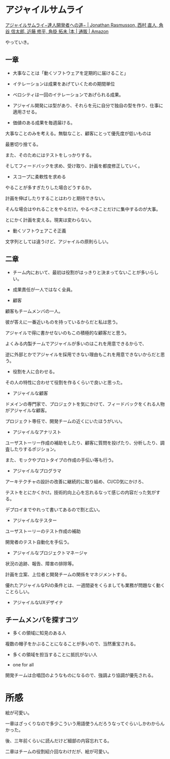# アジャイルサムライ

[アジャイルサムライ−達人開発者への道− | Jonathan Rasmusson, 西村 直人, 角谷 信太郎, 近藤 修平, 角掛 拓未 |本 | 通販 | Amazon](https://www.amazon.co.jp/%E3%82%A2%E3%82%B8%E3%83%A3%E3%82%A4%E3%83%AB%E3%82%B5%E3%83%A0%E3%83%A9%E3%82%A4%E2%88%92%E9%81%94%E4%BA%BA%E9%96%8B%E7%99%BA%E8%80%85%E3%81%B8%E3%81%AE%E9%81%93%E2%88%92-Jonathan-Rasmusson/dp/4274068560)

やっていき。

## 一章

* 大事なことは「動くソフトウェアを定期的に届けること」

* イテレーションは成果をあげていくための期間単位

* ベロシティは一回のイテレーションであげられる成果。

* アジャイル開発には型があり、それらを元に自分で独自の型を作り、仕事に適用させる。

* 価値のある成果を毎週届ける。

大事なことのみを考える。無駄なこと、顧客にとって優先度が低いものは

最悪切り捨てる。

また、そのためにはテストをしっかりする。

そしてフィードバックを求め、受け取り、計画を都度修正していく。


* スコープに柔軟性を求める

やることが多すぎたりした場合どうするか。

計画を伸ばしたりすることはわりと期待できない。

そんな場合はやれることをやるだけ。やるべきことだけに集中するのが大事。

とにかく計画を変える。現実は変わらない。

* 動くソフトウェアこそ正義

文字列としては違うけど、アジャイルの原則らしい。

## 二章

* チーム内において、最初は役割がはっきりと決まってないことが多いらしい。

* 成果責任が一人ではなく全員。

* 顧客

顧客もチームメンバの一人。

彼が答えに一番近いものを持っているからだと私は思う。

アジャイルで得に書かせないのもこの積極的な顧客だと思う。

よくみる内製チームでアジャイルが多いのはこれを用意できるからで、

逆に外部とかでアジャイルを採用できない理由もこれを用意できないからだと思う。

* 役割を人に合わせる。

その人の特性に合わせて役割を作るくらいで良いと思った。

* アジャイルな顧客

ドメインの専門家で、プロジェクトを気にかけて、フィードバックをくれる人物がアジャイルな顧客。

プロジェクト専任で、開発チームの近くにいたほうがいい。

* アジャイルなアナリスト

ユーザストーリー作成の補助をしたり、顧客に質問を投げたり、分析したり、調査したりするポジション。

また、モックやプロトタイプの作成の手伝い等も行う。

* アジャイルなプログラマ

アーキテクチャの設計の改善に継続的に取り組め、CI/CD気にかけろ、

テストをとにかくかけ。技術的向上心を忘れるなって感じの内容だった気がする。

デプロイまでやれって書いてあるので割と広い。

* アジャイルなテスター

ユーザストーリーのテスト作成の補助

開発者のテスト自動化を手伝う。

* アジャイルなプロジェクトマネージャ

状況の追跡、報告、障害の排除等。

計画を立案、上位者と開発チームの関係をマネジメントする。

優れたアジャイルなPJの条件とは、一週間姿をくらましても業務が問題なく動くことらしい。

* アジャイルなUXデザイナ

## チームメンバを探すコツ

* 多くの領域に知見のある人

複数の帽子をかぶることになることが多いので、当然重宝される。

* 多くの領域を担当することに抵抗がない人

* one for all

開発チームは合唱団のようなものになるので、強調より協調が優先される。

# 所感

絵が可愛い。

一章はざっくりなので多少こういう用語使うんだろうなってぐらいしかわからんかった。

後、三年前くらいに読んだけど細部の内容忘れてる。

二章はチームの役割紹介回なわけだが、絵が可愛い。
